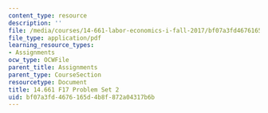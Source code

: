 ```yaml
---
content_type: resource
description: ''
file: /media/courses/14-661-labor-economics-i-fall-2017/bf07a3fd4676165d4b8f872a04317b6b_MIT14_661F17_pset2.pdf
file_type: application/pdf
learning_resource_types:
- Assignments
ocw_type: OCWFile
parent_title: Assignments
parent_type: CourseSection
resourcetype: Document
title: 14.661 F17 Problem Set 2
uid: bf07a3fd-4676-165d-4b8f-872a04317b6b
---
```

